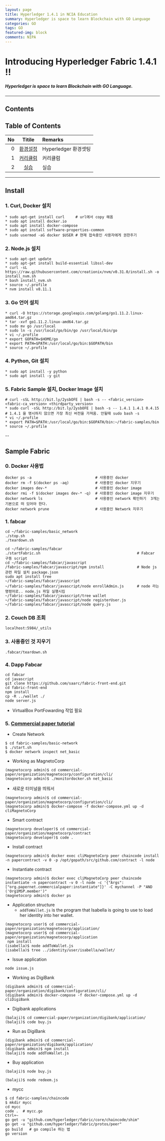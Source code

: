 ```yaml
---
layout: page
title: Hyperledger 1.4.1 in NCIA Education
summary: Hyperledger is space to learn Blockchain with GO Language
categories: GO
tags: GO
featured-img: block
comments: NIPA
---
```


# Introducing Hyperledger Fabric 1.4.1 !!

#####  Hyperledger is space to learn Blockchain with GO Language.

---

## Contents

## Table of Contents

|No|Titile|Remarks|
|--:|:-:|:--|
|0|[환경설정](#install)|Hyperledger 환경셋팅|
|1|[커리큘럼](#Syllabus)|커리큘럼 |
|2|[실습](#Practice)|실습|

---

## Install

### 1. Curl, Docker 설치
```shell
* sudo apt-get install curl     # url에서 copy 해옴
* sudo apt install docker.io
* sudo apt install docker-compose
* sudo apt install software-properties-common
* sudo usermod -aG docker $USER # 현재 접속중인 사용자에게 권한주기
```

### 2. Node.js 설치
```shell
* sudo apt-get update
* sudo apt-get install build-essential libssl-dev
* curl -sL https://raw.githubusercontent.com/creationix/nvm/v0.31.0/install.sh -o install_nvm.sh
* bash install_nvm.sh
* source ~/.profile
* nvm install v8.11.1
```

### 3. Go 언어 설치
```shell
* curl -O https://storage.googleapis.com/golang/go1.11.2.linux-amd64.tar.gz
* tar -xvf go1.11.2.linux-amd64.tar.gz
* sudo mv go /usr/local
* sudo ln -s /usr/local/go/bin/go /usr/local/bin/go
* vi ~/.profile
* export GOPATH=$HOME/go
* export PATH=$PATH:/usr/local/go/bin:$GOPATH/bin
* source ~/.profile
```
### 4. Python, Git 설치
```shell
* sudo apt install -y python
* sudo apt install -y git
```

### 5. Fabric Sample 설치, Docker Image 설치
```shell
# curl -sSL http://bit.ly/2ysbOFE | bash -s -- <fabric_version> <fabric-ca_version> <thirdparty_version>
* sudo curl -sSL http://bit.ly/2ysbOFE | bash -s -- 1.4.1 1.4.1 0.4.15  # 1.4.1 을 명시하지 않으면 가장 최신 버전을 가져옴. 안될때 sudo bash -s
* vi ~/.profile
* export PATH=$PATH:/usr/local/go/bin:$GOPATH/bin:~/fabric-samples/bin
* source ~/.profile
```

--

## Sample Fabric

### 0. Docker 사용법

```shell
docker ps -a                             # 사용중인 docker
docker rm -f $(docker ps -aq)            # 사용중인 docker 지우기
docker images dev-*                      # 사용중인 docker image
docker rmi -f $(docker images dev-* -q)  # 사용중인 docker image 지우기
docker network ls                        # 사용중인 network 확인하기  3개는 기본으로 떠 있어야 한다.
docker network prune                     # 사용중인 Network 지우기
```

### 1. fabcar

```shell
cd ~/fabric-samples/basic_network
./stop.sh
./teardown.sh

cd ~/fabric-samples/fabcar
./startFabric.sh                                            # Fabcar 구동 script
cd ~/fabric-samples/fabcar/javascript
/fabric-samples/fabcar/javascript/npm install               # Node js 관련 파일 설치 package.json
sudo apt install tree
~/fabric-samples/fabcar/javascript
~/fabric-samples/fabcar/javascript/node enrollAdmin.js      # node 라는 명령어로.. node.js 파일 실행시킴
~/fabric-samples/fabcar/javascript/tree wallet
~/fabric-samples/fabcar/javascript/node registerUser.js
~/fabric-samples/fabcar/javascript/node query.js
```

### 2. Couch DB 조회
```shell
localhost:5984/_utils
```

### 3. 사용중인 것 지우기
```shell
.fabcar/teardown.sh
```


### 4. Dapp Fabcar
```shell
cd fabcar
cd javascript
git clone https://github.com/saarc/fabric-front-end.git
cd fabric-front-end
npm install
cp -R ../wallet ./
node server.js
```
* VirtualBox PortFowarding 작업 필요


### 5. [Commercial paper tutorial](https://hyperledger-fabric.readthedocs.io/en/release-1.4/tutorial/commercial_paper.html)
* Create Network

```shell
$ cd fabric-samples/basic-network
$ ./start.sh
$ docker network inspect net_basic
```

* Working as MagnetoCorp
```shell
(magnetocorp admin)$ cd commercial-paper/organization/magnetocorp/configuration/cli/
(magnetocorp admin)$ ./monitordocker.sh net_basic
```
* 새로운 터미널을 띄워서
```shell
(magnetocorp admin)$ cd commercial-paper/organization/magnetocorp/configuration/cli/
(magnetocorp admin)$ docker-compose -f docker-compose.yml up -d cliMagnetoCorp
```

* Smart contract
```shell
(magnetocorp developer)$ cd commercial-paper/organization/magnetocorp/contract
(magnetocorp developer)$ code .
```

* Install contract
```shell
(magnetocorp admin)$ docker exec cliMagnetoCorp peer chaincode install -n papercontract -v 0 -p /opt/gopath/src/github.com/contract -l node
```
* Instantiate contract
```shell
(magnetocorp admin)$ docker exec cliMagnetoCorp peer chaincode instantiate -n papercontract -v 0 -l node -c '{"Args":["org.papernet.commercialpaper:instantiate"]}' -C mychannel -P "AND ('Org1MSP.member')"
(magnetocorp admin)$ docker ps
```

* Application structure
  -  `addToWallet.js` is the program that Isabella is going to use to load her identity into her wallet.
```shell
(magnetocorp user)$ cd commercial-paper/organization/magnetocorp/application/
(magnetocorp user)$ cd commercial-paper/organization/magnetocorp/application
 npm install
(isabella)$ node addToWallet.js
(isabella)$ tree ../identity/user/isabella/wallet/
```

* Issue application
```shell
node issue.js
```

* Working as DigiBank
```shell
(digibank admin)$ cd commercial-paper/organization/digibank/configuration/cli/
(digibank admin)$ docker-compose -f docker-compose.yml up -d cliDigiBank
```

* Digibank applications
```shell
(balaji)$ cd commercial-paper/organization/digibank/application/
(balaji)$ code buy.js
```

* Run as DigiBank
```shell
(digibank admin)$ cd commercial-paper/organization/digibank/application/
(digibank admin)$ npm install
(balaji)$ node addToWallet.js
```

* Buy application
```shell
(balaji)$ node buy.js
```

```shell
(balaji)$ node redeem.js
```

* mycc
```shell
$ cd fabric-samples/chaincode
$ mkdir mycc
cd mycc
code .  # mycc.go
Ctrl+~
go get -u "github.com/hyperledger/fabric/core/chaincode/shim"
go get -u "github.com/hyperledger/fabric/protos/peer"
go build   # go compile 하는 법
go version
```
